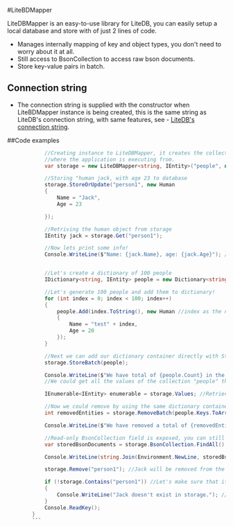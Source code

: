 #LiteBDMapper

LiteDBMapper is an easy-to-use library for LiteDB, you can easily setup a local database and store with of just 2 lines of code.

- Manages internally mapping of key and object types, you don't need to worry about it at all.
- Still access to BsonCollection to access raw bson documents.
- Store key-value pairs in batch.

## Connection string
- The connection string is supplied with the constructor when LiteBDMapper instance is being created, this is the same string as LiteDB's connection string, with same features, see - [LiteDB's connection string](https://github.com/mbdavid/LiteDB/wiki/Connection-String).

##Code examples
```cs
            //Creating instance to LiteDBMapper, it creates the collection "people" if it doesn't exist, connection string is null so it is locally stored to
            //where the application is executing from.
            var storage = new LiteDBMapper<string, IEntity>("people", null); //new LiteDBMapper<AnyKeyType, AnyValueType>

            //Storing "human jack, with age 23 to database
            storage.StoreOrUpdate("person1", new Human
            {
                Name = "Jack",
                Age = 23

            });

            //Retriving the human object from storage
            IEntity jack = storage.Get("person1");

            //Now lets print some info!
            Console.WriteLine($"Name: {jack.Name}, age: {jack.Age}"); //Prints: Name: Jack, age: 23


            //Let's create a dictionary of 100 people
            IDictionary<string, IEntity> people = new Dictionary<string, IEntity>(100);

            //Let's generate 100 people and add them to dictionary!
            for (int index = 0; index < 100; index++)
            {
                people.Add(index.ToString(), new Human //index as the number, new Human with name test and age 20 for as value.
                {
                    Name = "test" + index,
                    Age = 20
                });
            }

            //Next we can add our dictionary container directly with StoreBatch
            storage.StoreBatch(people);

            Console.WriteLine($"We have total of {people.Count} in the local storage!");
            //We could get all the values of the collection "people" that we have specified in the constructor earlier.

            IEnumerable<IEntity> enumerable = storage.Values; //Retrieves all values that we have stored earlier.

            //Now we could remove by using the same dictionary container, for deleting we only need the key.
            int removedEntities = storage.RemoveBatch(people.Keys.ToArray()); //Accepts our key type as array.

            Console.WriteLine($"We have removed a total of {removedEntities} entities.");

            //Read-only BsonCollection field is exposed, you can still access to the bson documents.
            var storedBsonDocuments = storage.BsonCollection.FindAll();

            Console.WriteLine(string.Join(Environment.NewLine, storedBsonDocuments)); //prints the jack kvp that is left in the storage.

            storage.Remove("person1"); //Jack will be removed from the storage.

            if (!storage.Contains("person1")) //Let's make sure that it doesn't exist anymore!
            {
                Console.WriteLine("Jack doesn't exist in storage."); //Actually gets printed because person1 is removed.
            }
            Console.ReadKey();
        }
        ```
